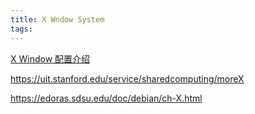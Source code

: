 ```yaml
---
title: X Wndow System
tags:
---
```




[X Window 配置介绍](http://cn.linux.vbird.org/linux_basic/0590xwindow_1.php)

https://uit.stanford.edu/service/sharedcomputing/moreX

https://edoras.sdsu.edu/doc/debian/ch-X.html
